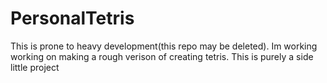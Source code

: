 # PersonalTetris
This is prone to heavy development(this repo may be deleted). Im working working on making a rough verison of creating tetris. This is purely a side little project
